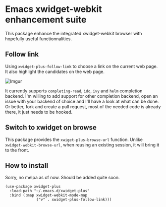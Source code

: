 # Emacs xwidget-webkit enhancement suite

This package enhance the integrated xwidget-webkit browser with hopefully useful
functionnalities.


## Follow link

Using `xwidget-plus-follow-link` to choose a link on the current web
page. It also highlight the candidates on the web page.

![Imgur](https://i.imgur.com/1KO70FE.gif)

It currently supports `completing-read`, `ido`, `ivy` and `helm` completion
backend. I'm willing to add support for other completion backend, open an issue
with your backend of choice and I'll have a look at what can be done. Or better,
fork and create a pull request, most of the needed code is already there, it
just needs to be hooked.

## Switch to xwidget on browse

This package provides the `xwiget-plus-browse-url` function. Unlike
`xwidget-webkit-browse-url`, when reusing an existing session, it will bring it
to the front.

## How to install

Sorry, no melpa as of now. Should be added quite soon.

```
(use-package xwidget-plus
  :load-path "~/.emacs.d/xwidget-plus"
  :bind (:map xwidget-webkit-mode-map
              ("v" . xwidget-plus-follow-link)))
```
